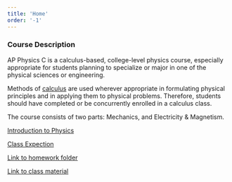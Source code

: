 ```yaml
---
title: 'Home'
order: '-1'
---
```


### Course Description

AP Physics C is a calculus-based, college-level physics course, especially appropriate for students planning to specialize or major in one of the physical sciences or engineering.

Methods of [calculus](https://en.wikipedia.org/wiki/Calculus) are used wherever appropriate in formulating physical principles and in applying them to physical problems. Therefore, students should have completed or be concurrently enrolled in a calculus class.

The course consists of two parts: Mechanics, and Electricity & Magnetism.

[Introduction to Physics](https://www.youtube.com/watch?v=PUZkE1vIvIA)

[Class Expection](https://brewster.instructure.com/courses/744/pages/class-expectations)

[Link to homework folder](https://drive.google.com/drive/u/1/folders/1UDgf6ZSMiikfdTMpKUSrvkbcm4CE9EWp)

[Link to class material](https://drive.google.com/drive/u/1/folders/1Zs1E6un9JJxJlF-XoCbqK2qpvBvV-OmW)

<!--stackedit_data:
eyJoaXN0b3J5IjpbLTE5MzQ1NTMxMjFdfQ==
-->
